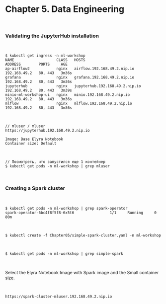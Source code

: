 # Chapter 5. Data Engineering

<br/>

### Validating the JupyterHub installation

<br/>

```
$ kubectl get ingress -n ml-workshop
NAME                   CLASS   HOSTS                            ADDRESS        PORTS     AGE
ap-airflow2            nginx   airflow.192.168.49.2.nip.io      192.168.49.2   80, 443   3m36s
grafana                nginx   grafana.192.168.49.2.nip.io      192.168.49.2   80, 443   3m36s
jupyterhub             nginx   jupyterhub.192.168.49.2.nip.io   192.168.49.2   80, 443   3m39s
minio-ml-workshop-ui   nginx   minio.192.168.49.2.nip.io        192.168.49.2   80, 443   3m36s
mlflow                 nginx   mlflow.192.168.49.2.nip.io       192.168.49.2   80, 443   3m36s
```

<br/>

```
// mluser / mluser
https://jupyterhub.192.168.49.2.nip.io

Image: Base Elyra Notebook
Container size: Default
```

<br/>

```
// Посмотреть, что запустился еще 1 контейнер
$ kubectl get pods -n ml-workshop | grep mluser
```

<br/>

### Creating a Spark cluster

<br/>

```
$ kubectl get pods -n ml-workshop | grep spark-operator
spark-operator-6bc4f8f5f8-6x5t6                1/1     Running     0             80m
```

<br/>

```
$ kubectl create -f Chapter05/simple-spark-cluster.yaml -n ml-workshop
```

<br/>

```
$ kubectl get pods -n ml-workshop | grep simple-spark
```

<br/>

Select the Elyra Notebook Image with Spark image and the Small container size.

<br/>

```
https://spark-cluster-mluser.192.168.49.2.nip.io
```
